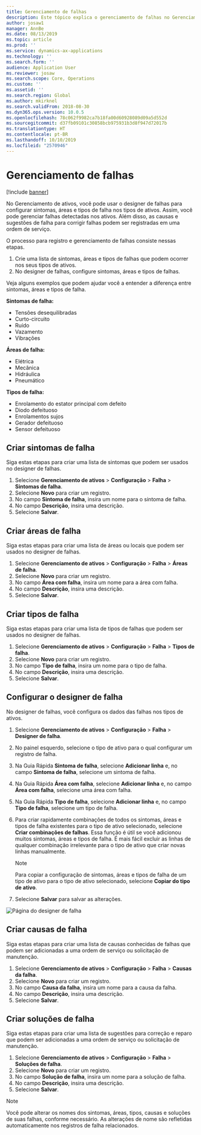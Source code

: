 ```yaml
---
title: Gerenciamento de falhas
description: Este tópico explica o gerenciamento de falhas no Gerenciamento de Ativos.
author: josaw1
manager: AnnBe
ms.date: 08/13/2019
ms.topic: article
ms.prod: ''
ms.service: dynamics-ax-applications
ms.technology: ''
ms.search.form: ''
audience: Application User
ms.reviewer: josaw
ms.search.scope: Core, Operations
ms.custom: ''
ms.assetid: ''
ms.search.region: Global
ms.author: mkirknel
ms.search.validFrom: 2018-08-30
ms.dyn365.ops.version: 10.0.5
ms.openlocfilehash: 78c062f9982ca7b18fa00d60928089d09a5d552d
ms.sourcegitcommit: d37fb09101c30858bcb975931b3d8f947d72017b
ms.translationtype: HT
ms.contentlocale: pt-BR
ms.lasthandoff: 10/10/2019
ms.locfileid: "2570946"
---
```

# <a name="fault-management"></a>Gerenciamento de falhas

[!include [banner](../../includes/banner.md)]

 

No Gerenciamento de ativos, você pode usar o designer de falhas para configurar sintomas, áreas e tipos de falha nos tipos de ativos. Assim, você pode gerenciar falhas detectadas nos ativos. Além disso, as causas e sugestões de falha para corrigir falhas podem ser registradas em uma ordem de serviço.

O processo para registro e gerenciamento de falhas consiste nessas etapas.

1. Crie uma lista de sintomas, áreas e tipos de falhas que podem ocorrer nos seus tipos de ativos.
2. No designer de falhas, configure sintomas, áreas e tipos de falhas.

Veja alguns exemplos que podem ajudar você a entender a diferença entre sintomas, áreas e tipos de falha.

**Sintomas de falha:**

- Tensões desequilibradas
- Curto-circuito
- Ruído
- Vazamento
- Vibrações

**Áreas de falha:**

- Elétrica
- Mecânica
- Hidráulica
- Pneumático

**Tipos de falha:**

- Enrolamento do estator principal com defeito
- Diodo defeituoso
- Enrolamentos sujos
- Gerador defeituoso
- Sensor defeituoso

## <a name="create-fault-symptoms"></a>Criar sintomas de falha

Siga estas etapas para criar uma lista de sintomas que podem ser usados no designer de falhas.

1. Selecione **Gerenciamento de ativos** \> **Configuração** \> **Falha** \> **Sintomas de falha**.
2. Selecione **Novo** para criar um registro.
3. No campo **Sintoma de falha**, insira um nome para o sintoma de falha.
4. No campo **Descrição**, insira uma descrição.
5. Selecione **Salvar**.

## <a name="create-fault-areas"></a>Criar áreas de falha

Siga estas etapas para criar uma lista de áreas ou locais que podem ser usados no designer de falhas.

1. Selecione **Gerenciamento de ativos** \> **Configuração** \> **Falha** \> **Áreas de falha**.
2. Selecione **Novo** para criar um registro.
3. No campo **Área com falha**, insira um nome para a área com falha.
4. No campo **Descrição**, insira uma descrição.
5. Selecione **Salvar**.

## <a name="create-fault-types"></a>Criar tipos de falha

Siga estas etapas para criar uma lista de tipos de falhas que podem ser usados no designer de falhas.

1. Selecione **Gerenciamento de ativos** \> **Configuração** \> **Falha** \> **Tipos de falha**.
2. Selecione **Novo** para criar um registro.
3. No campo **Tipo de falha**, insira um nome para o tipo de falha.
4. No campo **Descrição**, insira uma descrição.
5. Selecione **Salvar**.

## <a name="set-up-the-fault-designer"></a>Configurar o designer de falha

No designer de falhas, você configura os dados das falhas nos tipos de ativos.

1. Selecione **Gerenciamento de ativos** \> **Configuração** \> **Falha** \> **Designer de falha**.
2. No painel esquerdo, selecione o tipo de ativo para o qual configurar um registro de falha.
3. Na Guia Rápida **Sintoma de falha**, selecione **Adicionar linha** e, no campo **Sintoma de falha**, selecione um sintoma de falha.
4. Na Guia Rápida **Área com falha**, selecione **Adicionar linha** e, no campo **Área com falha**, selecione uma área com falha.
5. Na Guia Rápida **Tipo de falha**, selecione **Adicionar linha** e, no campo **Tipo de falha**, selecione um tipo de falha.
6. Para criar rapidamente combinações de todos os sintomas, áreas e tipos de falha existentes para o tipo de ativo selecionado, selecione **Criar combinações de falhas**. Essa função é útil se você adicionou muitos sintomas, áreas e tipos de falha. É mais fácil excluir as linhas de qualquer combinação irrelevante para o tipo de ativo que criar novas linhas manualmente.

    > [!NOTE]
    > Para copiar a configuração de sintomas, áreas e tipos de falha de um tipo de ativo para o tipo de ativo selecionado, selecione **Copiar do tipo de ativo**.

7. Selecione **Salvar** para salvar as alterações.

![Página do designer de falha](media/21-setup-for-work-orders.png)

## <a name="create-fault-causes"></a>Criar causas de falha

Siga estas etapas para criar uma lista de causas conhecidas de falhas que podem ser adicionadas a uma ordem de serviço ou solicitação de manutenção.

1. Selecione **Gerenciamento de ativos** \> **Configuração** \> **Falha** \> **Causas da falha**.
2. Selecione **Novo** para criar um registro.
3. No campo **Causa da falha**, insira um nome para a causa da falha.
4. No campo **Descrição**, insira uma descrição.
5. Selecione **Salvar**.

## <a name="create-fault-remedies"></a>Criar soluções de falha

Siga estas etapas para criar uma lista de sugestões para correção e reparo que podem ser adicionadas a uma ordem de serviço ou solicitação de manutenção.

1. Selecione **Gerenciamento de ativos** \> **Configuração** \> **Falha** \> **Soluções de falha**.
2. Selecione **Novo** para criar um registro.
3. No campo **Solução de falha**, insira um nome para a solução de falha.
4. No campo **Descrição**, insira uma descrição.
5. Selecione **Salvar**.

> [!NOTE]
> Você pode alterar os nomes dos sintomas, áreas, tipos, causas e soluções de suas falhas, conforme necessário. As alterações de nome são refletidas automaticamente nos registros de falha relacionados.
